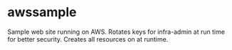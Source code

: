 # awssample
Sample web site running on AWS.  Rotates keys for infra-admin at run time for better security.  Creates all resources 
on at runtime.  
